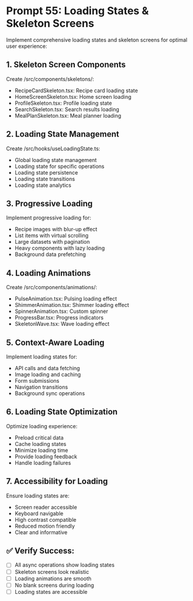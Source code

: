 # Prompt 55: Loading States & Skeleton Screens

Implement comprehensive loading states and skeleton screens for optimal user experience:

## 1. Skeleton Screen Components
Create /src/components/skeletons/:
- RecipeCardSkeleton.tsx: Recipe card loading state
- HomeScreenSkeleton.tsx: Home screen loading
- ProfileSkeleton.tsx: Profile loading state
- SearchSkeleton.tsx: Search results loading
- MealPlanSkeleton.tsx: Meal planner loading

## 2. Loading State Management
Create /src/hooks/useLoadingState.ts:
- Global loading state management
- Loading state for specific operations
- Loading state persistence
- Loading state transitions
- Loading state analytics

## 3. Progressive Loading
Implement progressive loading for:
- Recipe images with blur-up effect
- List items with virtual scrolling
- Large datasets with pagination
- Heavy components with lazy loading
- Background data prefetching

## 4. Loading Animations
Create /src/components/animations/:
- PulseAnimation.tsx: Pulsing loading effect
- ShimmerAnimation.tsx: Shimmer loading effect
- SpinnerAnimation.tsx: Custom spinner
- ProgressBar.tsx: Progress indicators
- SkeletonWave.tsx: Wave loading effect

## 5. Context-Aware Loading
Implement loading states for:
- API calls and data fetching
- Image loading and caching
- Form submissions
- Navigation transitions
- Background sync operations

## 6. Loading State Optimization
Optimize loading experience:
- Preload critical data
- Cache loading states
- Minimize loading time
- Provide loading feedback
- Handle loading failures

## 7. Accessibility for Loading
Ensure loading states are:
- Screen reader accessible
- Keyboard navigable
- High contrast compatible
- Reduced motion friendly
- Clear and informative

## ✅ Verify Success:
- [ ] All async operations show loading states
- [ ] Skeleton screens look realistic
- [ ] Loading animations are smooth
- [ ] No blank screens during loading
- [ ] Loading states are accessible
